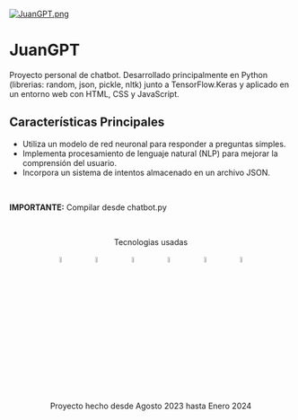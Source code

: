 [![JuanGPT.png](https://i.postimg.cc/kG4dgmBZ/JuanGPT.png)](https://postimg.cc/xJWZ6BGy)

# JuanGPT
Proyecto personal de chatbot. Desarrollado principalmente en Python (librerias: random, json, pickle, nltk) junto a TensorFlow.Keras y aplicado en un entorno web con HTML, CSS y JavaScript.

## Características Principales

- Utiliza un modelo de red neuronal para responder a preguntas simples.
- Implementa procesamiento de lenguaje natural (NLP) para mejorar la comprensión del usuario.
- Incorpora un sistema de intentos almacenado en un archivo JSON.

<br>

**IMPORTANTE:** Compilar desde chatbot.py

<br>
<p align="center">Tecnologias usadas</p>
<p align="center">
    <img src=https://i.postimg.cc/xTBZYSGk/python.png style="width: 5%; height: auto" title="Python"/> &nbsp;&nbsp;&nbsp;&nbsp;&nbsp;&nbsp;&nbsp;&nbsp;
    <img src=https://i.postimg.cc/nr3NJjFB/2333390-html-html5-internet-website-85590.png style="width: 5%; height: auto" title="HTML"/> &nbsp;&nbsp;&nbsp;&nbsp;&nbsp;&nbsp;&nbsp;&nbsp;
    <img src=https://i.postimg.cc/KYYN6qKq/css3-02-icon-icons-com-50917.png style="width: 5%; height: auto" title="CSS"/> &nbsp;&nbsp;&nbsp;&nbsp;&nbsp;&nbsp;&nbsp;&nbsp;
    <img src=https://i.postimg.cc/j50DHCrH/javascript-icon-153511.png style="width: 5%; height: auto" title="JavaScript"/> &nbsp;&nbsp;&nbsp;&nbsp;&nbsp;&nbsp;&nbsp;&nbsp;
    <img src=https://i.postimg.cc/bJ4KptfG/tensorflow-icon-457x512-ed0vxhuq.png style="width: 5%; height: auto" title="TensorFlow"/> &nbsp;&nbsp;&nbsp;&nbsp;&nbsp;&nbsp;&nbsp;&nbsp;
    <img src=https://i.postimg.cc/nhQ9L8mC/json-logo-icon-145143.png style="width: 5%; height: auto" title="JSON"/>
</p>
<br><br>
<p align="center">Proyecto hecho desde Agosto 2023 hasta Enero 2024</p>
